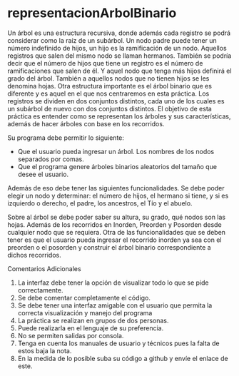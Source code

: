 # representacionArbolBinario

Un árbol es una estructura recursiva, donde además cada registro se podrá considerar como la
raíz de un subárbol. Un nodo padre puede tener un número indefinido de hijos, un hijo es la
ramificación de un nodo. Aquellos registros que salen del mismo nodo se llaman hermanos.
También se podría decir que el número de hijos que tiene un registro es el número de
ramificaciones que salen de él. Y aquel nodo que tenga más hijos definirá el grado del árbol.
También a aquellos nodos que no tienen hijos se les denomina hojas.
Otra estructura importante es el árbol binario que es diferente y es aquel en el que nos
centraremos en esta práctica. Los registros se dividen en dos conjuntos distintos, cada uno de los
cuales es un subárbol de nuevo con dos conjuntos distintos.
El objetivo de esta práctica es entender como se representan los árboles y sus características,
además de hacer árboles con base en los recorridos.

Su programa debe permitir lo siguiente:
- Que el usuario pueda ingresar un árbol. Los nombres de los nodos separados por comas.
- Que el programa genere árboles binarios aleatorios del tamaño que desee el usuario.

Además de eso debe tener las siguientes funcionalidades.
Se debe poder elegir un nodo y determinar: el número de hijos, el hermano si tiene, y si es
izquierdo o derecho, el padre, los ancestros, el Tío y el abuelo.

Sobre al árbol se debe poder saber su altura, su grado, qué nodos son las hojas. Además de
los recorridos en Inorden, Preorden y Posorden desde cualquier nodo que se requiera.
Otra de las funcionalidades que se deben tener es que el usuario pueda ingresar el recorrido
inorden ya sea con el preorden o el posorden y construir el árbol binario correspondiente a
dichos recorridos.

Comentarios Adicionales
1. La interfaz debe tener la opción de visualizar todo lo que se pide correctamente.
2. Se debe comentar completamente el código.
3. Se debe tener una interfaz amigable con el usuario que permita la correcta visualización y
manejo del programa
4. La práctica se realizan en grupos de dos personas.
5. Puede realizarla en el lenguaje de su preferencia.
6. No se permiten salidas por consola.
7. Tenga en cuenta los manuales de usuario y técnicos pues la falta de estos baja la nota.
8. En la medida de lo posible suba su código a github y envíe el enlace de este.
